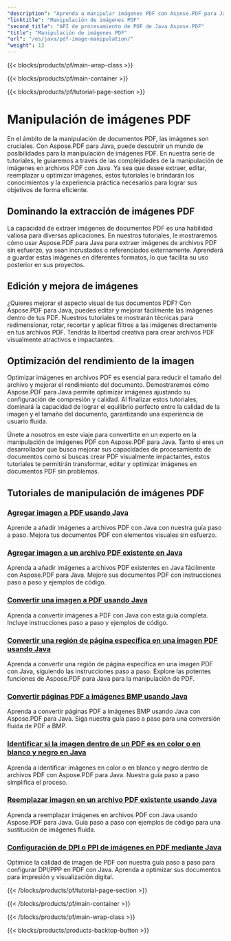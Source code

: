 ```yaml
---
"description": "Aprenda a manipular imágenes PDF con Aspose.PDF para Java. Transforme, edite y optimice imágenes en sus documentos PDF sin esfuerzo."
"linktitle": "Manipulación de imágenes PDF"
"second_title": "API de procesamiento de PDF de Java Aspose.PDF"
"title": "Manipulación de imágenes PDF"
"url": "/es/java/pdf-image-manipulation/"
"weight": 13
---
```


{{< blocks/products/pf/main-wrap-class >}}

{{< blocks/products/pf/main-container >}}

{{< blocks/products/pf/tutorial-page-section >}}

# Manipulación de imágenes PDF


En el ámbito de la manipulación de documentos PDF, las imágenes son cruciales. Con Aspose.PDF para Java, puede descubrir un mundo de posibilidades para la manipulación de imágenes PDF. En nuestra serie de tutoriales, le guiaremos a través de las complejidades de la manipulación de imágenes en archivos PDF con Java. Ya sea que desee extraer, editar, reemplazar u optimizar imágenes, estos tutoriales le brindarán los conocimientos y la experiencia práctica necesarios para lograr sus objetivos de forma eficiente.

## Dominando la extracción de imágenes PDF

La capacidad de extraer imágenes de documentos PDF es una habilidad valiosa para diversas aplicaciones. En nuestros tutoriales, le mostraremos cómo usar Aspose.PDF para Java para extraer imágenes de archivos PDF sin esfuerzo, ya sean incrustados o referenciados externamente. Aprenderá a guardar estas imágenes en diferentes formatos, lo que facilita su uso posterior en sus proyectos.

## Edición y mejora de imágenes

¿Quieres mejorar el aspecto visual de tus documentos PDF? Con Aspose.PDF para Java, puedes editar y mejorar fácilmente las imágenes dentro de tus PDF. Nuestros tutoriales te mostrarán técnicas para redimensionar, rotar, recortar y aplicar filtros a las imágenes directamente en tus archivos PDF. Tendrás la libertad creativa para crear archivos PDF visualmente atractivos e impactantes.

## Optimización del rendimiento de la imagen

Optimizar imágenes en archivos PDF es esencial para reducir el tamaño del archivo y mejorar el rendimiento del documento. Demostraremos cómo Aspose.PDF para Java permite optimizar imágenes ajustando su configuración de compresión y calidad. Al finalizar estos tutoriales, dominará la capacidad de lograr el equilibrio perfecto entre la calidad de la imagen y el tamaño del documento, garantizando una experiencia de usuario fluida.

Únete a nosotros en este viaje para convertirte en un experto en la manipulación de imágenes PDF con Aspose.PDF para Java. Tanto si eres un desarrollador que busca mejorar sus capacidades de procesamiento de documentos como si buscas crear PDF visualmente impactantes, estos tutoriales te permitirán transformar, editar y optimizar imágenes en documentos PDF sin problemas.

## Tutoriales de manipulación de imágenes PDF
### [Agregar imagen a PDF usando Java](./add-image-to-pdf-using-java/)
Aprende a añadir imágenes a archivos PDF con Java con nuestra guía paso a paso. Mejora tus documentos PDF con elementos visuales sin esfuerzo.
### [Agregar imagen a un archivo PDF existente en Java](./add-image-to-an-existing-pdf-file-in-java/)
Aprenda a añadir imágenes a archivos PDF existentes en Java fácilmente con Aspose.PDF para Java. Mejore sus documentos PDF con instrucciones paso a paso y ejemplos de código.
### [Convertir una imagen a PDF usando Java](./convert-an-image-to-pdf-using-java/)
Aprenda a convertir imágenes a PDF con Java con esta guía completa. Incluye instrucciones paso a paso y ejemplos de código.
### [Convertir una región de página específica en una imagen PDF usando Java](./convert-particular-page-region-to-image-in-pdf-using-java/)
Aprenda a convertir una región de página específica en una imagen PDF con Java, siguiendo las instrucciones paso a paso. Explore las potentes funciones de Aspose.PDF para Java para la manipulación de PDF.
### [Convertir páginas PDF a imágenes BMP usando Java](./convert-pdf-pages-to-bmp-image-using-java/)
Aprenda a convertir páginas PDF a imágenes BMP usando Java con Aspose.PDF para Java. Siga nuestra guía paso a paso para una conversión fluida de PDF a BMP.
### [Identificar si la imagen dentro de un PDF es en color o en blanco y negro en Java](./identify-if-image-inside-pdf-is-colored-or-black-and-white-in-java/)
Aprenda a identificar imágenes en color o en blanco y negro dentro de archivos PDF con Aspose.PDF para Java. Nuestra guía paso a paso simplifica el proceso.
### [Reemplazar imagen en un archivo PDF existente usando Java](./replace-image-in-existing-pdf-file-using-java/)
Aprenda a reemplazar imágenes en archivos PDF con Java usando Aspose.PDF para Java. Guía paso a paso con ejemplos de código para una sustitución de imágenes fluida.
### [Configuración de DPI o PPI de imágenes en PDF mediante Java](./setting-dpi-or-ppi-of-images-in-pdf-using-java/)
Optimice la calidad de imagen de PDF con nuestra guía paso a paso para configurar DPI/PPP en PDF con Java. Aprenda a optimizar sus documentos para impresión y visualización digital.

{{< /blocks/products/pf/tutorial-page-section >}}

{{< /blocks/products/pf/main-container >}}

{{< /blocks/products/pf/main-wrap-class >}}

{{< blocks/products/products-backtop-button >}}